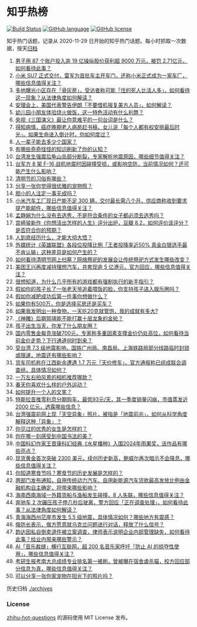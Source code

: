 # 知乎热榜
[![Build Status](https://github.com/ToWeLong/zhihu-hot-questions/workflows/CI/badge.svg)](https://github.com/ToWeLong/zhihu-hot-questions/actions)
[![GitHub language](https://img.shields.io/badge/language-golang-orange.svg)](https://golang.org/)
[![GitHub license](https://img.shields.io/github/license/ToWeLong/zhihu-hot-questions)](https://github.com/ToWeLong/zhihu-hot-questions/blob/main/LICENSE)

知乎热门话题，记录从 2020-11-29 日开始的知乎热门话题。每小时抓取一次数据，按天[归档](./archives)

<!-- BEGIN -->

1. [男子用 87 个账户投入逾 19 亿操纵股价获利超 9000 万元，被罚 2.71亿元，如何看待此事？](https://www.zhihu.com/question/651543758)
1. [小米 SU7 正式交付，雷军为首批车主开车门，还称小米正式成为一家车厂，哪些信息值得关注？](https://www.zhihu.com/question/651453482)
1. [多地曝光小区存在「骨灰房」，受访者称可能「住的死人比活人多」，如何看待这一现象？从法律角度如何解读？](https://www.zhihu.com/question/651442289)
1. [安理会上，美国代表警告伊朗「不要借机报复美方人员」，如何解读？](https://www.zhihu.com/question/651596127)
1. [幼儿园小朋友体验烧火做饭，这一特色活动有什么利弊？](https://www.zhihu.com/question/651507467)
1. [央视《三国演义》最让你意难平的一句台词是什么？](https://www.zhihu.com/question/651354594)
1. [得知病情，癌症晚期老人病房赶书稿，女儿说「每个人都有权安排最后时光」。如果生命进入倒计时，你如何度过？](https://www.zhihu.com/question/651566209)
1. [人一辈子能去多少个国家？](https://www.zhihu.com/question/599054108)
1. [有哪些奇奇怪怪的知识刷新了你的认知？](https://www.zhihu.com/question/442877294)
1. [台湾发生强震后龟山岛部分断裂，专家解析地震原因，哪些细节值得关注？](https://www.zhihu.com/question/651444144)
1. [台军方 8 架 F-16 战机地震时因碰撞受损，或影响空防，当前情况如何？还可能产生什么影响？](https://www.zhihu.com/question/651493912)
1. [清明节的习俗有哪些？](https://www.zhihu.com/question/650725164)
1. [分享一张你觉得很优雅的宠物照？](https://www.zhihu.com/question/649238252)
1. [胆小的人注定一事无成吗？](https://www.zhihu.com/question/650320217)
1. [小米汽车工厂现日产能不足 300 辆，交付最长需八个月，供应商称收到要求提产能邮件，哪些信息值得关注？](https://www.zhihu.com/question/651543764)
1. [孟静娴为什么没有去选秀，不是符合条件的女子都必须去选秀吗？](https://www.zhihu.com/question/645437311)
1. [宫崎骏新作《你想活出怎样的人生》评分出炉，豆瓣 8.2，如何评价该评分？是否符合你的预期？](https://www.zhihu.com/question/612512053)
1. [人到底经历什么，才能大彻大悟？](https://www.zhihu.com/question/600714845)
1. [外媒统计《英雄联盟》各段位投降比例「王者投降率近50% 真金白银选手最不肯认输」这种差异是如何产生的？](https://www.zhihu.com/question/650708411)
1. [如何看待清明节网上扫墓？网络祭祀的发展会让传统祭祀方式发生哪些改变？](https://www.zhihu.com/question/651448439)
1. [美团王兴再度减持理想汽车，共套现逾 5 亿港元，官方回应，哪些信息值得关注？](https://www.zhihu.com/question/651453558)
1. [很想知道，为什么几乎所有的游戏都有强制执行的新手指引？](https://www.zhihu.com/question/614810795)
1. [假如你的孩子长了一张老天爷追着喂饭的脸，你支持孩子进入娱乐圈吗？](https://www.zhihu.com/question/637543471)
1. [假如你减肥成功后第一件事你想做什么？](https://www.zhihu.com/question/649714574)
1. [如果你有500万，你是选择买房还是买车？](https://www.zhihu.com/question/651569862)
1. [如果我发明出一种食物，一天吃20克就管饱，我的成就有多大?](https://www.zhihu.com/question/612403992)
1. [《神雕》后期郭靖能不能打赢十层龙象的金轮？](https://www.zhihu.com/question/307575472)
1. [孩子出生当天，你发了什么朋友圈？](https://www.zhihu.com/question/639685000)
1. [国内零售金每克涨破700元，专家称多重因素支撑金价仍处高位，如何看待当前金价走势？下行通道何时到来？](https://www.zhihu.com/question/651548759)
1. [受台湾 7.3 级地震影响，国铁广州局、南昌局、上海铁路局部分线路临时封锁或限速，地震还有哪些影响？](https://www.zhihu.com/question/651439061)
1. [货车司机称在江西新余遭遇 1.7 万元「天价修车」，官方通报称已组成联合调查组，具体情况如何？](https://www.zhihu.com/question/651336890)
1. [一万左右拍风景的相机推荐哪款？](https://www.zhihu.com/question/650838416)
1. [春天你喜欢什么样的户外运动？](https://www.zhihu.com/question/651434388)
1. [如何提升一个人的文笔？](https://www.zhihu.com/question/19591218)
1. [特斯拉首推零利息分期购车，最低93元/天，其一季度销量闪崩，市值蒸发近 2000 亿元，透露哪些信息？](https://www.zhihu.com/question/651543763)
1. [台湾强震前网上现「天空异象」照片，被指是「地震前兆」，如何从科学角度解释这种「异象」？](https://www.zhihu.com/question/651516653)
1. [你见过的优秀的女生是怎样的？](https://www.zhihu.com/question/371652717)
1. [你在哪一刻感受到中国书法的美？](https://www.zhihu.com/question/386131103)
1. [中国科幻作家王晋康科幻经典《水星播种》入围2024年雨果奖，该作品有哪些亮点？](https://www.zhihu.com/question/651188051)
1. [现货黄金首次突破 2300 美元，续创历史新高，鲍威尔再次暗示不会降息，哪些信息值得关注？](https://www.zhihu.com/question/651614360)
1. [你知道寒食节吗？寒食节的历史发展是怎样的？](https://www.zhihu.com/question/651448878)
1. [两部门发布通知，自用传统动力汽车、自用新能源汽车贷款最高发放比例由金融机构自主确定，将带来哪些影响？](https://www.zhihu.com/question/651492597)
1. [海南西南海域一外籍货船与渔船发生碰撞，8 人失联，哪些信息值得关注？](https://www.zhihu.com/question/651538044)
1. [奔驰车 2 次碾压孩子停几秒后驶离，警方回应「正在调查处理」，如何看待此事？从法律角度如何解读？](https://www.zhihu.com/question/651620632)
1. [青海海西州茫崖市发生 5.5 级地震，具体情况如何？哪些地方有震感？](https://www.zhihu.com/question/651598005)
1. [俄防长表示，俄方愿意就乌克兰问题进行对话，释放了什么信号？](https://www.zhihu.com/question/651597730)
1. [韵达因私自倒卖退件被立案调查，律师表示说明企业内部管理缺失，如何看待此事？给业内带来哪些警示？](https://www.zhihu.com/question/651491708)
1. [AI「音乐裁缝」横行互联网，超 200 名音乐家呼吁「防止 AI 的掠夺性使用」，哪些信息值得关注？](https://www.zhihu.com/question/651614363)
1. [考研生报考南大总成绩专业排名第一被刷，曾被曝在宿舍虐杀猫，校方回应部分信息为真，哪些信息值得关注？](https://www.zhihu.com/question/651493066)
1. [可以分享一张你家宠物在阳光下的照片吗？](https://www.zhihu.com/question/643850001)

<!-- END -->

历史归档 [./archives](./archives)


### License
[zhihu-hot-questions](https://github.com/towelong/zhihu-hot-questions) 的源码使用 MIT License 发布。